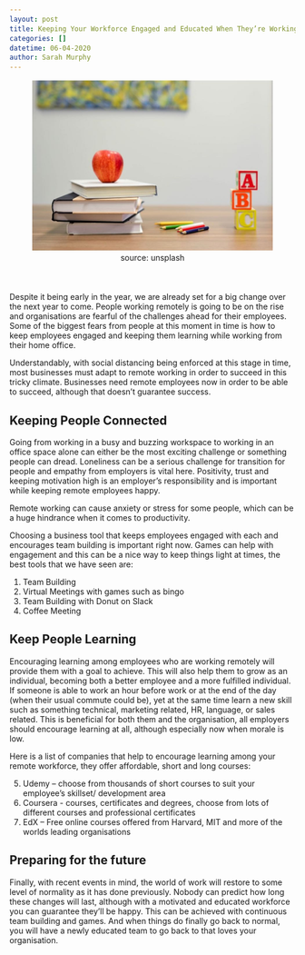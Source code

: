 ```yaml
---
layout: post
title: Keeping Your Workforce Engaged and Educated When They’re Working Remotely
categories: []
datetime: 06-04-2020
author: Sarah Murphy
---
```


<figure>
<img src="/images/Keeping-Your-Workforce-Engaged.jpg" />
  <figcaption style="text-align: center;">source: unsplash</figcaption>
</figure>

Despite it being early in the year, we are already set for a big change over the next year to come. People working remotely is going to be on the rise and organisations are fearful of the challenges ahead for their employees. Some of the biggest fears from people at this moment in time is how to keep employees engaged and keeping them learning while working from their home office.

Understandably, with social distancing being enforced at this stage in time, most businesses must adapt to remote working in order to succeed in this tricky climate. Businesses need remote employees now in order to be able to succeed, although that doesn’t guarantee success.

## Keeping People Connected

Going from working in a busy and buzzing workspace to working in an office space alone can either be the most exciting challenge or something people can dread. Loneliness can be a serious challenge for transition for people and empathy from employers is vital here. Positivity, trust and keeping motivation high is an employer’s responsibility and is important while keeping remote employees happy.

Remote working can cause anxiety or stress for some people, which can be a huge hindrance when it comes to productivity.

Choosing a business tool that keeps employees engaged with each and encourages team building is important right now. Games can help with engagement and this can be a nice way to keep things light at times, the best tools that we have seen are:

1. Team Building
2. Virtual Meetings with games such as bingo
3. Team Building with Donut on Slack
4. Coffee Meeting

## Keep People Learning

Encouraging learning among employees who are working remotely will provide them with a goal to achieve. This will also help them to grow as an individual, becoming both a better employee and a more fulfilled individual. If someone is able to work an hour before work or at the end of the day (when their usual commute could be), yet at the same time learn a new skill such as something technical, marketing related, HR, language, or sales related. This is beneficial for both them and the organisation, all employers should encourage learning at all, although especially now when morale is low.

Here is a list of companies that help to encourage learning among your remote workforce, they offer affordable, short and long courses:

5. Udemy – choose from thousands of short courses to suit your employee’s skillset/ development area
6. Coursera - courses, certificates and degrees, choose from lots of different courses and professional certificates
7. EdX – Free online courses offered from Harvard, MIT and more of the worlds leading organisations

## Preparing for the future

Finally, with recent events in mind, the world of work will restore to some level of normality as it has done previously. Nobody can predict how long these changes will last, although with a motivated and educated workforce you can guarantee they’ll be happy. This can be achieved with continuous team building and games. And when things do finally go back to normal, you will have a newly educated team to go back to that loves your organisation.
